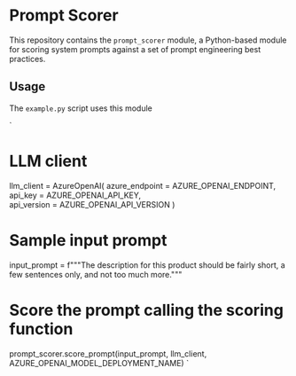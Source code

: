 # Prompt Scorer

This repository contains the `prompt_scorer` module, a Python-based module for scoring system prompts against a set of prompt engineering best practices.


## Usage

The `example.py` script uses this module

`
# LLM client
llm_client = AzureOpenAI(
  azure_endpoint = AZURE_OPENAI_ENDPOINT, 
  api_key = AZURE_OPENAI_API_KEY,  
  api_version = AZURE_OPENAI_API_VERSION
)

# Sample input prompt
input_prompt = f"""The description for this product should be fairly short, a few sentences only, and not too much more."""

# Score the prompt calling the scoring function
prompt_scorer.score_prompt(input_prompt, llm_client, AZURE_OPENAI_MODEL_DEPLOYMENT_NAME)
`